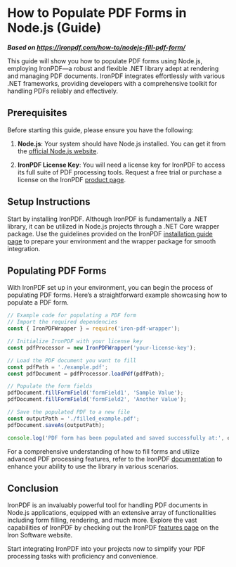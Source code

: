 # How to Populate PDF Forms in Node.js (Guide)

***Based on <https://ironpdf.com/how-to/nodejs-fill-pdf-form/>***


This guide will show you how to populate PDF forms using Node.js, employing IronPDF—a robust and flexible .NET library adept at rendering and managing PDF documents. IronPDF integrates effortlessly with various .NET frameworks, providing developers with a comprehensive toolkit for handling PDFs reliably and effectively.

## Prerequisites

Before starting this guide, please ensure you have the following:

1. **Node.js**: Your system should have Node.js installed. You can get it from the [official Node.js website](https://nodejs.org/).

2. **IronPDF License Key**: You will need a license key for IronPDF to access its full suite of PDF processing tools. Request a free trial or purchase a license on the IronPDF [product page](https://ironpdf.com/).

## Setup Instructions

Start by installing IronPDF. Although IronPDF is fundamentally a .NET library, it can be utilized in Node.js projects through a .NET Core wrapper package. Use the guidelines provided on the IronPDF [installation guide page](https://ironpdf.com/docs/#installation-guide) to prepare your environment and the wrapper package for smooth integration.

## Populating PDF Forms

With IronPDF set up in your environment, you can begin the process of populating PDF forms. Here’s a straightforward example showcasing how to populate a PDF form.

```javascript
// Example code for populating a PDF form
// Import the required dependencies
const { IronPDFWrapper } = require('iron-pdf-wrapper');

// Initialize IronPDF with your license key
const pdfProcessor = new IronPDFWrapper('your-license-key');

// Load the PDF document you want to fill
const pdfPath = './example.pdf';
const pdfDocument = pdfProcessor.loadPdf(pdfPath);

// Populate the form fields
pdfDocument.fillFormField('formField1', 'Sample Value');
pdfDocument.fillFormField('formField2', 'Another Value');

// Save the populated PDF to a new file
const outputPath = './filled_example.pdf';
pdfDocument.saveAs(outputPath);

console.log('PDF form has been populated and saved successfully at:', outputPath);
```

For a comprehensive understanding of how to fill forms and utilize advanced PDF processing features, refer to the IronPDF [documentation](https://ironpdf.com/docs/) to enhance your ability to use the library in various scenarios.

## Conclusion

IronPDF is an invaluably powerful tool for handling PDF documents in Node.js applications, equipped with an extensive array of functionalities including form filling, rendering, and much more. Explore the vast capabilities of IronPDF by checking out the IronPDF [features page](https://ironpdf.com/features/) on the Iron Software website.

Start integrating IronPDF into your projects now to simplify your PDF processing tasks with proficiency and convenience.